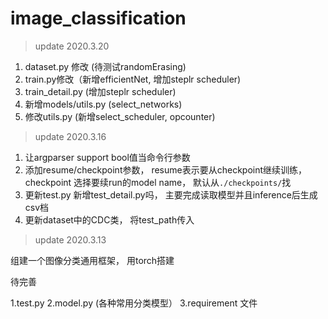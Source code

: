 # image_classification

>update 2020.3.20

1. dataset.py 修改 (待测试randomErasing)
2. train.py修改（新增efficientNet, 增加steplr scheduler)
3. train_detail.py (增加steplr scheduler)
4. 新增models/utils.py (select_networks)
5. 修改utils.py (新增select_scheduler, opcounter)


>update 2020.3.16

1. 让argparser support bool值当命令行参数
2. 添加resume/checkpoint参数， resume表示要从checkpoint继续训练， checkpoint 选择要续run的model name， 默认从`./checkpoints/`找
3. 更新test.py 新增test_detail.py吗， 主要完成读取模型并且inference后生成csv档
4. 更新dataset中的CDC类， 将test_path传入

>update 2020.3.13

组建一个图像分类通用框架， 用torch搭建

待完善

1.test.py
2.model.py (各种常用分类模型）
3.requirement 文件

